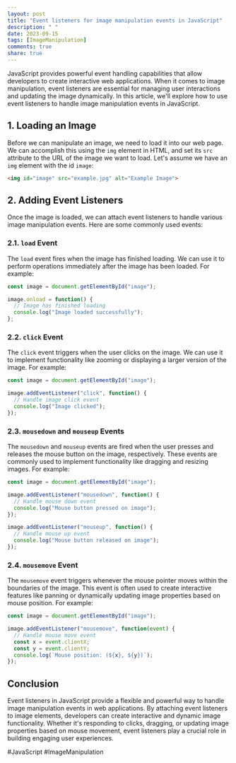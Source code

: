 ```yaml
---
layout: post
title: "Event listeners for image manipulation events in JavaScript"
description: " "
date: 2023-09-15
tags: [ImageManipulation]
comments: true
share: true
---
```


JavaScript provides powerful event handling capabilities that allow developers to create interactive web applications. When it comes to image manipulation, event listeners are essential for managing user interactions and updating the image dynamically. In this article, we'll explore how to use event listeners to handle image manipulation events in JavaScript.

## 1. Loading an Image

Before we can manipulate an image, we need to load it into our web page. We can accomplish this using the `img` element in HTML, and set its `src` attribute to the URL of the image we want to load. Let's assume we have an `img` element with the id `image`:

```html
<img id="image" src="example.jpg" alt="Example Image">
```

## 2. Adding Event Listeners

Once the image is loaded, we can attach event listeners to handle various image manipulation events. Here are some commonly used events:

### 2.1. `load` Event

The `load` event fires when the image has finished loading. We can use it to perform operations immediately after the image has been loaded. For example:

```javascript
const image = document.getElementById("image");

image.onload = function() {
  // Image has finished loading
  console.log("Image loaded successfully");
};
```
### 2.2. `click` Event

The `click` event triggers when the user clicks on the image. We can use it to implement functionality like zooming or displaying a larger version of the image. For example:

```javascript
const image = document.getElementById("image");

image.addEventListener("click", function() {
  // Handle image click event
  console.log("Image clicked");
});
```

### 2.3. `mousedown` and `mouseup` Events

The `mousedown` and `mouseup` events are fired when the user presses and releases the mouse button on the image, respectively. These events are commonly used to implement functionality like dragging and resizing images. For example:

```javascript
const image = document.getElementById("image");

image.addEventListener("mousedown", function() {
  // Handle mouse down event
  console.log("Mouse button pressed on image");
});

image.addEventListener("mouseup", function() {
  // Handle mouse up event
  console.log("Mouse button released on image");
});
```

### 2.4. `mousemove` Event

The `mousemove` event triggers whenever the mouse pointer moves within the boundaries of the image. This event is often used to create interactive features like panning or dynamically updating image properties based on mouse position. For example:

```javascript
const image = document.getElementById("image");

image.addEventListener("mousemove", function(event) {
  // Handle mouse move event
  const x = event.clientX;
  const y = event.clientY;
  console.log(`Mouse position: (${x}, ${y})`);
});
```

## Conclusion

Event listeners in JavaScript provide a flexible and powerful way to handle image manipulation events in web applications. By attaching event listeners to image elements, developers can create interactive and dynamic image functionality. Whether it's responding to clicks, dragging, or updating image properties based on mouse movement, event listeners play a crucial role in building engaging user experiences.

#JavaScript #ImageManipulation
